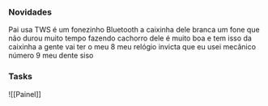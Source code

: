 
### Novidades ###

Pai usa TWS é um fonezinho Bluetooth a caixinha dele branca um fone que não durou muito tempo fazendo cachorro dele é muito boa e tem isso da caixinha a gente vai ter o meu 8 meu relógio invicta que eu usei mecânico número 9 meu dente siso

### Tasks ###
![[Painel]]